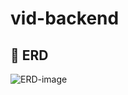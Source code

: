 # vid-backend

## 🧩 ERD
![ERD-image](https://github.com/vid-team/vid-backend/assets/85760471/a8a28429-8512-4c49-9ee1-0c6c44fcfac1)

